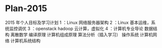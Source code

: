 # Plan-2015
2015 年个人目标及学习计划
1 ：Linux 网络服务器架构
2 ：Linux 基本运维，系统监控调优
3 ：openstack hadoop 云计算，虚拟化
4 ：计算机专业导论 数据结构 离散数学 编译原理 计算机组成原理 算法分析（插入学习） 操作系统 计算机网络 计算机系统结构
